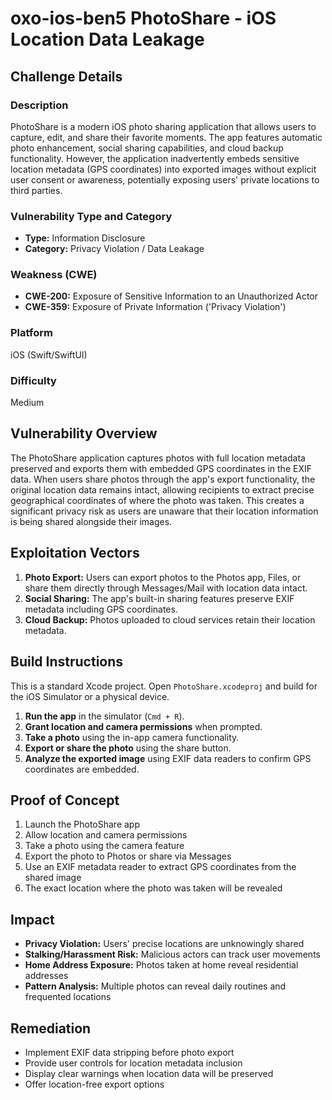 # oxo-ios-ben5 PhotoShare - iOS Location Data Leakage

## Challenge Details

### Description
PhotoShare is a modern iOS photo sharing application that allows users to capture, edit, and share their favorite moments. The app features automatic photo enhancement, social sharing capabilities, and cloud backup functionality. However, the application inadvertently embeds sensitive location metadata (GPS coordinates) into exported images without explicit user consent or awareness, potentially exposing users' private locations to third parties.

### Vulnerability Type and Category
- **Type:** Information Disclosure
- **Category:** Privacy Violation / Data Leakage

### Weakness (CWE)
- **CWE-200:** Exposure of Sensitive Information to an Unauthorized Actor
- **CWE-359:** Exposure of Private Information ('Privacy Violation')

### Platform
iOS (Swift/SwiftUI)

### Difficulty
Medium

## Vulnerability Overview
The PhotoShare application captures photos with full location metadata preserved and exports them with embedded GPS coordinates in the EXIF data. When users share photos through the app's export functionality, the original location data remains intact, allowing recipients to extract precise geographical coordinates of where the photo was taken. This creates a significant privacy risk as users are unaware that their location information is being shared alongside their images.

## Exploitation Vectors
1. **Photo Export:** Users can export photos to the Photos app, Files, or share them directly through Messages/Mail with location data intact.
2. **Social Sharing:** The app's built-in sharing features preserve EXIF metadata including GPS coordinates.
3. **Cloud Backup:** Photos uploaded to cloud services retain their location metadata.

## Build Instructions
This is a standard Xcode project. Open `PhotoShare.xcodeproj` and build for the iOS Simulator or a physical device.

1. **Run the app** in the simulator (`Cmd + R`).
2. **Grant location and camera permissions** when prompted.
3. **Take a photo** using the in-app camera functionality.
4. **Export or share the photo** using the share button.
5. **Analyze the exported image** using EXIF data readers to confirm GPS coordinates are embedded.

## Proof of Concept
1. Launch the PhotoShare app
2. Allow location and camera permissions
3. Take a photo using the camera feature
4. Export the photo to Photos or share via Messages
5. Use an EXIF metadata reader to extract GPS coordinates from the shared image
6. The exact location where the photo was taken will be revealed

## Impact
- **Privacy Violation:** Users' precise locations are unknowingly shared
- **Stalking/Harassment Risk:** Malicious actors can track user movements
- **Home Address Exposure:** Photos taken at home reveal residential addresses
- **Pattern Analysis:** Multiple photos can reveal daily routines and frequented locations

## Remediation
- Implement EXIF data stripping before photo export
- Provide user controls for location metadata inclusion
- Display clear warnings when location data will be preserved
- Offer location-free export options

